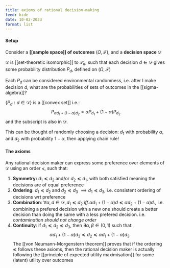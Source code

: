 ```yaml
---
title: axioms of rational decision-making
feed: hide
date: 10-02-2023
format: list
---
```




#### Setup

Consider a **[[sample space]] of outcomes** $(\Omega, \mathcal F)$, and a **decision space** $\mathcal D$

$\mathcal D$ is [[set-theoretic isomorphic]] to $\mathcal P_d$, such that each decision $d\in\mathcal D$ gives some probability distribution $P_d$, defined on $(\Omega, \mathcal F)$

Each $P_d$ can be considered environmental randomness, i.e. after I make decision $d$, what are the probabilities of sets of outcomes in the [[sigma-algebra]]?

$\{P_d: d\in\mathcal D\}$ is a [[convex set]] i.e.: $$P_{\alpha d_1 + (1-\alpha)d_2} = \alpha P_{d_1} + (1-\alpha) P_{d_2}$$and the subscript is also in $\mathcal D$.

This can be thought of randomly choosing a decision: $d_1$ with probability $\alpha$, and $d_2$ with probability $1-\alpha$, then applying chain rule!



#### The axioms

Any rational decision maker can express some preference over elements of $\mathcal D$ using an order $\preceq$, such that:

1. **Symmetry:** $d_1\preceq d_2$ and/or $d_2\preceq d_1$, with both satisfied meaning the decisions are of equal preference
2. **Ordering**: $d_1\preceq d_2$ and $d_2\preceq d_3$ $\implies d_1\preceq d_3$, i.e. consistent ordering of decisions wrt preference
3. **Combination**: $\forall\alpha, d \in\mathcal D, d_1\preceq d_2\ iff. \alpha d_1 + (1-\alpha)d \preceq \alpha d_2 + (1-\alpha)d$., i.e. combining a prefered decision with a new one should create a better decision than doing the same with a less prefered decision. i.e. *contamination should not change order*
4. **Continuity**: if $d_1\preceq d_2 \preceq d_3$, then $\exists\alpha, \beta \in (0, 1)$ such that:$$\alpha d_1 + (1-\alpha)d_3 \preceq d_2 \preceq  \alpha d_1 + (1-\alpha)d_3$$
The [[von Neumann-Morgenstern theorem]] proves that if the ordering $\preceq$ follows these axioms, then the rational decision maker is actually following the [[principle of expected utility maximisation]] for some (latent) utility over outcomes
